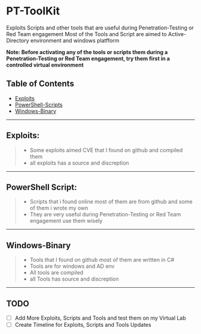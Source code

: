 # PT-ToolKit
Exploits Scripts and other tools that are useful during Penetration-Testing or Red Team engagement
Most of the Tools and Script are aimed to Active-Directory environment and windows platfform 

**Note: Before activating any of the tools or scripts them during a Penetration-Testing or Red Team engagement, try them first in a controlled virtual environment** 

## Table of Contents
- [Exploits](Exploits/#README.md)
- [PowerShell-Scripts](PowerShell-Scripts/#README.md)
- [Windows-Binary](Windows-Binary/#README.md)

---

## Exploits: 
> - Some exploits aimed CVE that I found on github and compiled them <br>
> - all exploits has a source and discreption 

---

## PowerShell Script:
> - Scripts that i found online most of them are from github and some of them i wrote my own <br>
> - They are very useful during  Penetration-Testing or Red Team engagement use them wisely

---

## Windows-Binary
> - Tools that I found on github most of them are written in C#
> - Tools are for windows and AD env 
> - All tools are compiled
> - all Tools has source and discreption 

--------

## TODO
- [ ] Add More Exploits, Scripts and Tools and test them on my Virtual Lab
- [ ] Create Timeline for Exploits, Scripts and Tools Updates

